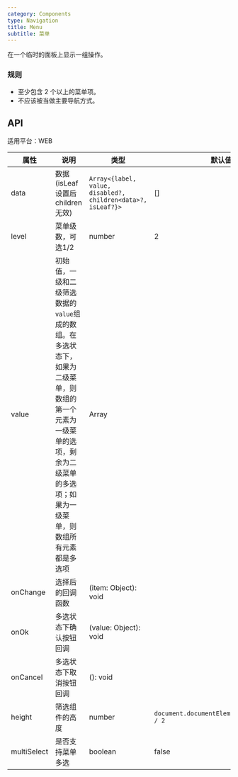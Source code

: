 ```yaml
---
category: Components
type: Navigation
title: Menu
subtitle: 菜单
---
```


在一个临时的面板上显示一组操作。

### 规则
- 至少包含 2 个以上的菜单项。
- 不应该被当做主要导航方式。

## API

适用平台：WEB

属性 | 说明 | 类型 | 默认值
----|-----|------|------
| data    |  数据(isLeaf 设置后 children 无效)  | `Array<{label, value, disabled?, children<data>?, isLeaf?}>` | [] |
| level    |  菜单级数，可选1/2  | number  | 2 |
| value    |  初始值，一级和二级筛选数据的`value`组成的数组。在多选状态下，如果为二级菜单，则数组的第一个元素为一级菜单的选项，剩余为二级菜单的多选项；如果为一级菜单，则数组所有元素都是多选项  | Array | |
| onChange    |   选择后的回调函数    | (item: Object): void  |  |
| onOk    |  多选状态下确认按钮回调  | (value: Object): void  |  |
| onCancel    |   多选状态下取消按钮回调  | (): void  |  |
| height    |   筛选组件的高度   | number  | `document.documentElement.clientHeight / 2` |
| multiSelect    |   是否支持菜单多选  | boolean  | false |
